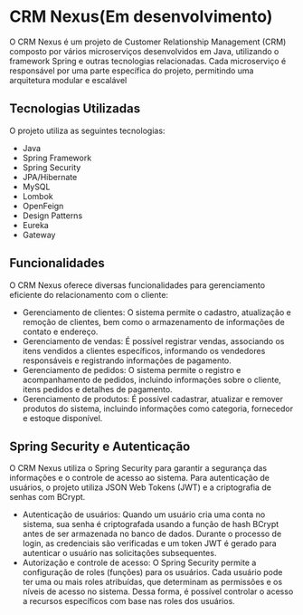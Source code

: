 # CRM Nexus(Em desenvolvimento)

O CRM Nexus é um projeto de Customer Relationship Management (CRM) composto por vários microserviços desenvolvidos em Java, utilizando o framework Spring e outras tecnologias relacionadas. Cada microserviço é responsável por uma parte específica do projeto, permitindo uma arquitetura modular e escalável

## Tecnologias Utilizadas

O projeto utiliza as seguintes tecnologias:

- Java
- Spring Framework
- Spring Security
- JPA/Hibernate
- MySQL
- Lombok
- OpenFeign
- Design Patterns
- Eureka
- Gateway

## Funcionalidades

O CRM Nexus oferece diversas funcionalidades para gerenciamento eficiente do relacionamento com o cliente:

- Gerenciamento de clientes: O sistema permite o cadastro, atualização e remoção de clientes, bem como o armazenamento de informações de contato e endereço.
- Gerenciamento de vendas: É possível registrar vendas, associando os itens vendidos a clientes específicos, informando os vendedores responsáveis e registrando informações de pagamento.
- Gerenciamento de pedidos: O sistema permite o registro e acompanhamento de pedidos, incluindo informações sobre o cliente, itens pedidos e detalhes de pagamento.
- Gerenciamento de produtos: É possível cadastrar, atualizar e remover produtos do sistema, incluindo informações como categoria, fornecedor e estoque disponível.

## Spring Security e Autenticação

O CRM Nexus utiliza o Spring Security para garantir a segurança das informações e o controle de acesso ao sistema. Para autenticação de usuários, o projeto utiliza JSON Web Tokens (JWT) e a criptografia de senhas com BCrypt.

- Autenticação de usuários: Quando um usuário cria uma conta no sistema, sua senha é criptografada usando a função de hash BCrypt antes de ser armazenada no banco de dados. Durante o processo de login, as credenciais são verificadas e um token JWT é gerado para autenticar o usuário nas solicitações subsequentes.
- Autorização e controle de acesso: O Spring Security permite a configuração de roles (funções) para os usuários. Cada usuário pode ter uma ou mais roles atribuídas, que determinam as permissões e os níveis de acesso no sistema. Dessa forma, é possível controlar o acesso a recursos específicos com base nas roles dos usuários.
